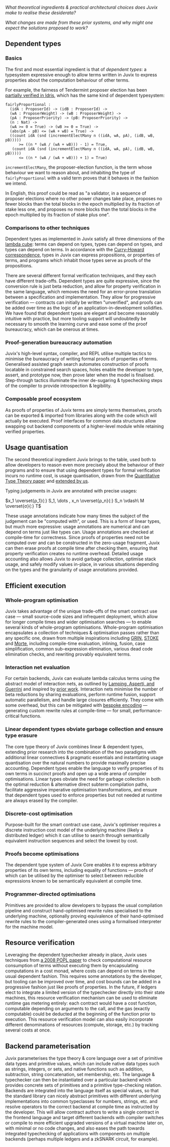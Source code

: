 *What theoretical ingredients & practical architectural choices does Juvix make to realise these desiderata?*

*What changes are made from these prior systems, and why might one expect the solutions proposed to work?*

## Dependent types

### Basics

The first and most essential ingredient is that of *dependent types*: a typesystem expressive enough
to allow terms written in Juvix to express properties about the computation behaviour of other terms.

For example, the fairness of Tendermint proposer election has been [partially verified in Idris](https://github.com/cwgoes/tm-proposer-idris), which has the same kind of dependent typesystem:

```
fairlyProportional :
  (idA : ProposerId) -> (idB : ProposerId) ->
  (wA : ProposerWeight) -> (wB : ProposerWeight) ->
  (pA : ProposerPriority) -> (pB: ProposerPriority) ->
  (n : Nat) ->
  (wA >= 0 = True) -> (wB >= 0 = True) ->
  (abs(pA - pB) <= (wA + wB) = True) ->
  ((count idA (snd (incrementElectMany n ((idA, wA, pA), (idB, wB, pB)))))
      >= ((n * (wA / (wA + wB))) - 1) = True,
   (count idA (snd (incrementElectMany n ((idA, wA, pA), (idB, wB, pB)))))
      <= ((n * (wA / (wA + wB))) + 1) = True)
```

`incrementElectMany`, the proposer-election function, is the term whose behaviour we want to reason about,
and inhabiting the type of `fairlyProportional` with a valid term proves that it behaves in the fashion we intend.

In English, this proof could be read as "a validator, in a sequence of proposer elections where no other power changes take place,
proposes no fewer blocks than the total blocks in the epoch multiplied by its fraction of stake less one,
and proposes no more blocks than the total blocks in the epoch multiplied by its fraction of stake plus one".

### Comparisons to other techniques

Dependent types as implemented in Juvix satisfy all three dimensions of the [lambda cube](https://en.wikipedia.org/wiki/Lambda_cube):
terms can depend on types, types can depend on types, and types can depend on terms. In accordance
with the [Curry-Howard correspondence](https://en.wikipedia.org/wiki/Curry%E2%80%93Howard_correspondence), types in Juvix can
express propositions, or properties of terms, and programs which inhabit those types serve as proofs of the propositions.

There are several different formal verification techniques, and they each have different trade-offs. Dependent types
are quite expressive, since the conversion rule is just beta reduction, and allow for property verification
in the same language, which removes the need for an error-prone translation between a specification and implementation.
They allow for progressive verification — contracts can initially be written "unverified", and proofs can be added
over time as the logic of an application-in-development solidifies. We have found that dependent types are elegant
and become reasonably intuitive with practice, but more tooling support will undoubtedly be necessary to smooth
the learning curve and ease some of the proof bureaucracy, which can be onerous at times.

### Proof-generation bureaucracy automation

Juvix's high-level syntax, compiler, and REPL utilise multiple tactics to minimise the bureaucracy of writing formal proofs of properties of terms. Generalised assisted graph search automates construction of proofs locatable in constrained search spaces, holes enable the developer to type, assert, and prototype now, then prove later when the model is finalised. Step-through tactics illuminate the inner de-sugaring & typechecking steps of the compiler to provide introspection & legibility.

### Composable proof ecosystem

As proofs of properties of Juvix terms are simply terms themselves, proofs can be exported & imported from libraries along with the code which will actually be executed. Proof interfaces for common data structures allow swapping out backend components of a higher-level module while retaining verified properties.

## Usage quantisation

The second theoretical ingredient Juvix brings to the table, used both to allow developers to
reason even more precisely about the behaviour of their programs and to ensure that using dependent
types for formal verification incurs no runtime cost, is usage quantisation, drawn from
the [Quantitative Type Theory paper](https://bentnib.org/quantitative-type-theory.pdf) and [extended by us](https://github.com/cryptiumlabs/juvix/issues/87).

Typing judgements in Juvix are annotated with precise usages:

$x_1 \overset{ρ_1}{:} S_1, \dots , x_n \overset{ρ_n}{:} S_n \vdash\ M \overset{σ}{:} T$

These usage annotations indicate how many times the subject of the judgement can be "computed with",
or used. This is a form of linear types, but much more expressive: usage annotations are numerical and
can depend on terms just like types can. Usage annotations are checked at compile-time for correctness.
Since proofs of properties need not be computed over and can be constructed in the zero-usage fragment,
Juvix can then erase proofs at compile time after checking them, ensuring that property verification
creates no runtime overhead. Detailed usage accounting also allows Juvix to avoid garbage collection,
optimise stack usage, and safely modify values in-place, in various situations depending on the types
and the granularity of usage annotations provided.

## Efficient execution

### Whole-program optimisation

Juvix takes advantage of the unique trade-offs of the smart contract use case — small source-code sizes and
infrequent deployment, which allow for longer compile times and wider optimisation searches — to enable
several kinds of whole-program optimisations. Whole-program optimisation encapsulates a collection of techniques & optimisation passes
rather than any specific one, drawn from multiple inspirations including [GRIN](https://github.com/grin-compiler/grin), [STOKE](https://github.com/StanfordPL/stoke) and [Morte](https://github.com/Gabriel439/Haskell-Morte-Library),
including compile-time evaluation, inlining, fusion, case simplification, common sub-expression elimination,
various dead code elimination checks, and rewriting provably equivalent terms.

### Interaction net evaluation

For certain backends, Juvix can evaluate lambda calculus terms using the abstract model
of interaction nets, as outlined by [Lamping, Asperti, and Guerrini](https://www.cambridge.org/vi/academic/subjects/computer-science/programming-languages-and-applied-logic/optimal-implementation-functional-programming-languages?format=HB) and inspired by [prior work](https://medium.com/@maiavictor/solving-the-mystery-behind-abstract-algorithms-magical-optimizations-144225164b07).
Interaction nets minimise the number of beta reductions by sharing evaluations, perform runtime fusion, support automatic parallelism, and handle
large closures efficiently. They come with some overhead, but this can be mitigated with [bespoke encoding](https://github.com/cryptiumlabs/juvix/issues/85)
— generating custom rewrite rules at compile-time — for small, performance-critical functions.

### Linear dependent types obviate garbage collection and ensure type erasure

The core type theory of Juvix combines linear & dependent types, extending prior research into the combination of the two paradigms with additional linear connectives & pragmatic essentials and instantiating usage quantisation over the natural numbers to provide maximally precise accounting. Dependent types enable the language to verify properties of its own terms in succinct proofs and open up a wide arena of compiler optimisations. Linear types obviate the need for garbage collection in both the optimal reduction & alternative direct subterm compilation paths, facilitate aggressive imperative optimisation transformations, and ensure that dependent types used to enforce properties but not needed at runtime are always erased by the compiler.

### Discrete-cost optimisation

Purpose-built for the smart contract use case, Juvix's optimiser requires a discrete instruction cost model of the underlying machine (likely a distributed ledger) which it can utilise to search through semantically equivalent instruction sequences and select the lowest by cost.

### Proofs become optimisations

The dependent type system of Juvix Core enables it to express arbitrary properties of its own terms, including equality of functions — proofs of which can be utilised by the optimiser to select between reducible expressions known to be semantically equivalent at compile time.

### Programmer-directed optimisations

Primitives are provided to allow developers to bypass the usual compilation pipeline and construct hand-optimised rewrite rules specialised to the underlying machine, optionally proving equivalence of their hand-optimised rewrite rules to the compiler-generated ones using a formalised interpreter for the machine model.

## Resource verification

Leveraging the dependent typechecker already in place, Juvix uses techniques from
[a 2008 POPL paper](http://www.cse.chalmers.se/~nad/publications/danielsson-popl2008.pdf) to check computational resource consumption
of terms without executing them by encapsulating computations in a cost monad, where
costs can depend on terms in the usual dependent fashion. This requires some annotations
by the developer, but tooling can be improved over time, and cost bounds can be added
in a progressive fashion just like proofs of properties. In the future, if ledgers elect
to integrate a limited version of the typechecker directly into their state machines, this
resource verification mechanism can be used to eliminate runtime gas metering entirely:
each contract would have a cost function, computable depending on arguments to the call,
and the gas (exactly computable) could be deducted at the beginning of the function prior
to execution. This resource verification model can also easily incorporate different denominations
of resources (compute, storage, etc.) by tracking several costs at once.

## Backend parameterisation

Juvix parameterises the type theory & core language over a set of primitive data types
and primitive values, which can include native data types such as strings, integers, or sets,
and native functions such as addition, subtraction, string concatenation, set membership, etc.
The language & typechecker can then be instantiated over a particular backend which provides
concrete sets of primitives and a primitive type-checking relation. Backends are integrated
into the language itself as special values, so that the standard library can nicely abstract
primitives with different underlying implementations into common typeclasses for numbers,
strings, etc. and resolve operators to the correct backend at compile time as instructed
by the developer. This will allow contract authors to write a single contract
in the frontend language and target different backends with compiler switches
or compile to more efficient upgraded versions of a virtual machine later on, with
minimal or no code changes, and also eases the path towards integrated typechecking
of applications with components on multiple backends (perhaps multiple ledgers and
a zkSNARK circuit, for example).
